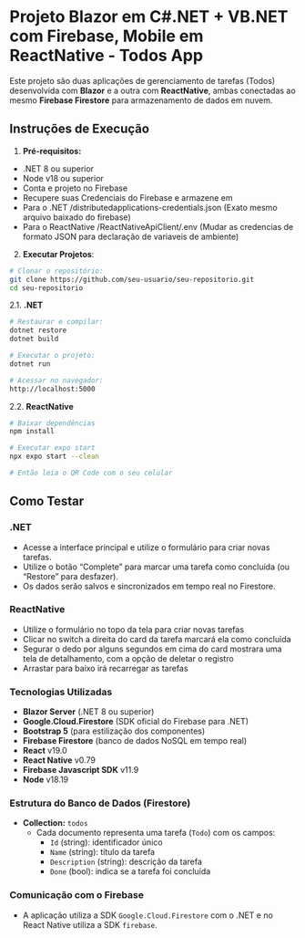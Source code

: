 # Projeto Blazor em C#.NET + VB.NET com Firebase, Mobile em ReactNative - Todos App

Este projeto são duas aplicações de gerenciamento de tarefas (Todos) desenvolvida com **Blazor** e a outra com **ReactNative**, ambas conectadas ao mesmo **Firebase Firestore** para armazenamento de dados em nuvem.

## Instruções de Execução
1. **Pré-requisitos:**
- .NET 8 ou superior
- Node v18 ou superior
- Conta e projeto no Firebase
- Recupere suas Credenciais do Firebase e armazene em
 - Para o .NET /distributedapplications-credentials.json (Exato mesmo arquivo baixado do firebase)
 - Para o ReactNative /ReactNativeApiClient/.env (Mudar as credencias de formato JSON para declaração de variaveis de ambiente)

2. **Executar Projetos**:
```bash
# Clonar o repositório:
git clone https://github.com/seu-usuario/seu-repositorio.git
cd seu-repositorio
```

2.1. **.NET**
```bash
# Restaurar e compilar:
dotnet restore
dotnet build

# Executar o projeto:
dotnet run

# Acessar no navegador:
http://localhost:5000
```

2.2. **ReactNative**
```bash
# Baixar dependências
npm install

# Executar expo start
npx expo start --clean

# Então leia o QR Code com o seu celular
```

## Como Testar
### .NET
* Acesse a interface principal e utilize o formulário para criar novas tarefas.
* Utilize o botão “Complete” para marcar uma tarefa como concluída (ou “Restore” para desfazer).
* Os dados serão salvos e sincronizados em tempo real no Firestore.

### ReactNative
* Utilize o formulário no topo da tela para criar novas tarefas
* Clicar no switch a direita do card da tarefa marcará ela como concluida
* Segurar o dedo por alguns segundos em cima do card mostrara uma tela de detalhamento, com a opção de deletar o registro
* Arrastar para baixo irá recarregar as tarefas

### Tecnologias Utilizadas

* **Blazor Server** (.NET 8 ou superior)
* **Google.Cloud.Firestore** (SDK oficial do Firebase para .NET)
* **Bootstrap 5** (para estilização dos componentes)
* **Firebase Firestore** (banco de dados NoSQL em tempo real)
* **React** v19.0
* **React Native** v0.79
* **Firebase Javascript SDK** v11.9
* **Node** v18.19

### Estrutura do Banco de Dados (Firestore)
* **Collection:** `todos`
  * Cada documento representa uma tarefa (`Todo`) com os campos:
    * `Id` (string): identificador único
    * `Name` (string): título da tarefa
    * `Description` (string): descrição da tarefa
    * `Done` (bool): indica se a tarefa foi concluída

### Comunicação com o Firebase
* A aplicação utiliza a SDK `Google.Cloud.Firestore` com o .NET e no React Native utiliza a SDK `firebase`.
